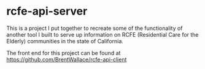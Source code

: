 # rcfe-api-server

This is a project I put together to recreate some of the functionality of another tool I built to serve up information on RCFE (Residential Care for the Elderly) communities in the state of California.

The front end for this project can be found at https://github.com/BrentWallace/rcfe-api-client
